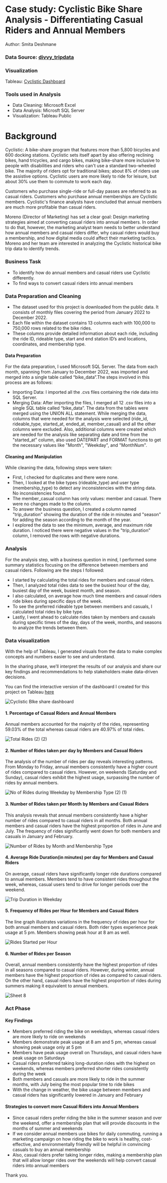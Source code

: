 # Case study:  Cyclistic Bike Share Analysis - Differentiating Casual Riders and Annual Members
Author: Smita Deshmane
### Data Source: [divvy_tripdata](https://divvy-tripdata.s3.amazonaws.com/index.html)
### Visualization
Tableau: [Cyclistic Dashboard](https://public.tableau.com/app/profile/smita.deshmane4857/viz/CyclisticBikeshareDataAnalysis_17055498717670/CyclisticBIkesharedashboard)
### Tools used in Analysis
* Data Cleaning: Microsoft Excel   
* Data Analysis: Microsft SQL Server   
* Visualization: Tableau Public

# Background
Cyclistic: A bike-share program that features more than 5,800 bicycles and 600 docking stations. Cyclistic sets itself apart by also offering reclining bikes, hand tricycles, and cargo bikes, making bike-share more inclusive to people with disabilities and riders who can't use a standard two-wheeled bike. The majority of riders opt for traditional bikes; about 8% of riders use the assistive options. Cyclistic users are more likely to ride for leisure, but about 30% use them to commute to work each day.

Customers who purchase single-ride or full-day passes are referred to as casual riders. Customers who purchase annual memberships are Cyclistic members. Cyclistic's finance analysts have concluded that annual members are much more profitable than casual riders.

Moreno (Director of Marketing) has set a clear goal: Design marketing strategies aimed at converting casual riders into annual members. In order to do that, however, the marketing analyst team needs to better understand how annual members and casual riders differ, why casual riders would buy a membership, and how digital media could affect their marketing tactics. Moreno and her team are interested in analyzing the Cyclistic historical bike trip data to identify trends.
### Business Task
* To identify how do annual members and casual riders use Cyclistic differently.
* To find ways to convert casual riders into annual members  

### Data Preparation and Cleaning

* The dataset used for this project is downloaded from the public data. It consists of monthly files covering the period from January 2022 to December 2022.
* Each file within the dataset contains 13 columns each with 100,000 to 750,000 rows related to the bike rides.
* These columns provide detailed information about each ride, including the ride ID, rideable type, start and end station ID’s and locations, coordinates, and membership type.

#### Data Preparation

For the data preparation, I used Microsoft SQL Server. The data from each month, spanning from January to December 2022, was imported and merged into a single table called “bike_data”.The steps involved in this process are as follows:

* Importing Data: I imported all the .cvs files containing the ride data into SQL Server.
* Merging Data: After importing the files, I merged all 12 .csv files into a single SQL table called “bike_data”. The data from the tables were merged using the UNION ALL statement. While merging the data, columns that were needed for the analysis were selected (ride_id, rideable_type, started_at, ended_at, member_casual) and all the other columns were excluded. Also, additional columns were created which are needed for the analysis like separating date and time from the "started_at" column, also used DATEPART and FORMAT functions to get the necessary values like "Month", "Weekday", and "MonthNum".


#### Cleaning and Manipulation
While cleaning the data, following steps were taken: 
* First, I checked for duplicates and there were none.
* Then, I looked at the bike types (rideable_type) and user type (membership_type) to detect any inconsistencies with the string data. No inconsistencies found.
* The member_casual column has only values: member and casual. There were no changes made to the column.
* To answer the business question, I created a column named "trip_duration" showing the duration of the ride in minutes and "season" for adding the season according to the month of the year.
* I explored the data to see the minimum, average, and maximum ride duration. I noticed there were negative values in the "trip_duration" column, I removed the rows with negative durations.

### Analysis

For the analysis step, with a business question in mind, I performed some summary statistics focusing on the difference between members and casual riders. Following are the steps I followed:

* I started by calculating the total rides for members and casual riders.
* Then, I analyzed total rides data to see the busiest hour of the day, busiest day of the week, busiest month, and season.
* I also calculated, on average how much time members and casual riders ride bikes during specific days of the week. 
* To see the preferred rideable type between members and casuals, I calculated total rides by bike type.
* Lastly, I went ahead to calculate rides taken by members and causals during specific times of the day, days of the week, months, and seasons to analyze the trends between them.

### Data visualization

With the help of Tableau, I generated visuals from the data to make complex concepts and numbers easier to see and understand.

In the sharing phase, we’ll interpret the results of our analysis and share our key findings and recommendations to help stakeholders make data-driven decisions.

You can find the interactive version of the dashboard I created for this project on Tableau [here](https://public.tableau.com/app/profile/smita.deshmane4857/viz/CyclisticBikeshareDataAnalysis_17055498717670/CyclisticBIkesharedashboard)

![Cyclistic BIke share dashboard](https://github.com/smita-deshmane/Bike-Share-Data-Analysis/assets/127545460/85e3fe9e-9200-4352-83d2-2cbd8d401683)

#### 1. Percentage of Casual Riders and Annual Members
Annual members accounted for the majority of the rides, representing 59.03% of the total whereas casual riders are 40.97% of total rides.

![Total Rides (2) (2)](https://github.com/smita-deshmane/Bike-Share-Data-Analysis/assets/127545460/4debdd7d-5edd-4830-ac06-6b8611c17055)
#### 2. Number of Rides taken per day by Members and Casual Riders
The analysis of the number of rides per day reveals interesting patterns. From Monday to Friday, annual members consistently have a higher count of rides compared to casual riders. However, on weekends (Saturday and Sunday), casual riders exhibit the highest usage, surpassing the number of rides by annual members.


![No of Rides during Weekday by Membership Type (2) (1)](https://github.com/smita-deshmane/Bike-Share-Data-Analysis/assets/127545460/56aa67ac-4516-4d78-9e1d-8db9fbe5ff32)

#### 3. Number of Rides taken per Month by Members and Casual Riders
This analysis reveals that annual members consistently have a higher number of rides compared to casual riders in all months. Both annual members and casual riders have the highest proportion of rides in June and July. The frequency of rides significantly went down for both members and casuals in January and February.


![Number of Rides by Month and Membership Type](https://github.com/smita-deshmane/Bike-Share-Data-Analysis/assets/127545460/be16e97b-c4db-40da-9ad8-0bca12f1111c)



#### 4. Average Ride Duration(in minutes) per day for Members and Casual Riders 

On average, casual riders have significantly longer ride durations compared to annual members. Members tend to have consistent rides throughout the week, whereas, casual users tend to drive for longer periods over the weekend.

![Trip Duration in Weekday ](https://github.com/smita-deshmane/Bike-Share-Data-Analysis/assets/127545460/45002335-1568-4581-8573-ac75b951af8f)

#### 5. Frequency of Rides per Hour for Members and Casual Riders
The line graph illustrates variations in the frequency of rides per hour for both annual members and casual riders. Both rider types experience peak usage at 5 pm. Members showing peak hour at 8 am as well. 


![Rides Started per Hour](https://github.com/smita-deshmane/Bike-Share-Data-Analysis/assets/127545460/d95f8607-4f17-4092-8a1a-b64c014d09c6)



#### 6. Number of Rides per Season

Overall, annual members consistently have the highest proportion of rides in all seasons compared to casual riders. However, during winter, annual members have the highest proportion of rides as compared to casual riders. On the other hand, casual riders have the highest proportion of rides during summers making it equivalent to annual members. 

![Sheet 8](https://github.com/smita-deshmane/Bike-Share-Data-Analysis/assets/127545460/2269d49d-3599-4810-b8a4-6984920c6e06)

### Act Phase
#### Key Findings

* Members preferred riding the bike on weekdays, whereas casual riders are more likely to ride on weekends
* Members demonstrate peak usage at 8 am and 5 pm, whereas casual showing peak usage only at 5 pm
* Members have peak usage overall on Thursdays, and casual riders have peak usage on Saturdays
* Casual riders preferred taking long-duration rides with the highest on weekends, whereas members preferred shorter rides consistently during the week
* Both members and casuals are more likely to ride in the summer months, with July being the most popular time to ride bikes
* With the change in weather, the bike usage between members and casual riders has significantly lowered in January and February

#### Strategies to convert more Casual Riders into Annual Members

* Since casual riders prefer riding the bike in the summer season and over the weekend, offer a membership plan that will provide discounts in the months of summer and weekends
* If we consider annual members use bikes for daily commuting, running a marketing campaign on how riding the bike to work is healthy, cost-effective, and environmentally friendly will be helpful in convincing casuals to buy an annual membership
* Also, casual riders prefer taking longer rides, making a membership plan that will allow longer rides over the weekends will help convert casual riders into annual members


Thank you.
